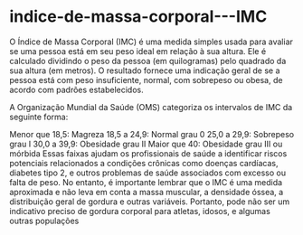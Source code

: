 # indice-de-massa-corporal---IMC

O Índice de Massa Corporal (IMC) é uma medida simples usada para avaliar se uma pessoa está em seu peso ideal em relação à sua altura. Ele é calculado dividindo o peso da pessoa (em quilogramas) pelo quadrado da sua altura (em metros). O resultado fornece uma indicação geral de se a pessoa está com peso insuficiente, normal, com sobrepeso ou obesa, de acordo com padrões estabelecidos.

A Organização Mundial da Saúde (OMS) categoriza os intervalos de IMC da seguinte forma:

Menor que 18,5: Magreza
18,5 a 24,9: Normal grau 0
25,0 a 29,9: Sobrepeso grau I
30,0 a 39,9: Obesidade grau II
Maior que 40: Obesidade grau III ou mórbida
Essas faixas ajudam os profissionais de saúde a identificar riscos potenciais relacionados a condições crônicas como doenças cardíacas, diabetes tipo 2, e outros problemas de saúde associados com excesso ou falta de peso. No entanto, é importante lembrar que o IMC é uma medida aproximada e não leva em conta a massa muscular, a densidade óssea, a distribuição geral de gordura e outras variáveis. Portanto, pode não ser um indicativo preciso de gordura corporal para atletas, idosos, e algumas outras populações